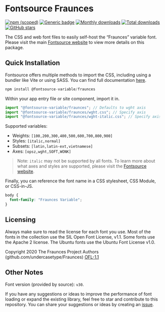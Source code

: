 # Fontsource Fraunces

[![npm (scoped)](https://img.shields.io/npm/v/@fontsource-variable/fraunces?color=brightgreen)](https://www.npmjs.com/package/@fontsource-variable/fraunces) [![Generic badge](https://img.shields.io/badge/fontsource-passing-brightgreen)](https://github.com/fontsource/fontsource) [![Monthly downloads](https://badgen.net/npm/dm/@fontsource-variable/fraunces)](https://github.com/fontsource/fontsource) [![Total downloads](https://badgen.net/npm/dt/@fontsource-variable/fraunces)](https://github.com/fontsource/fontsource) [![GitHub stars](https://img.shields.io/github/stars/fontsource/fontsource.svg?style=social&label=Star)](https://github.com/fontsource/fontsource/stargazers)

The CSS and web font files to easily self-host the “Fraunces” variable font. Please visit the
main [Fontsource website](https://fontsource.org/fonts/fraunces) to view more details on this package.

## Quick Installation

Fontsource offers multiple methods to import the CSS, including using a bundler like Vite or using SASS. You can find
full documentation [here](https://fontsource.org/docs/getting-started/introduction).

```javascript
npm install @fontsource-variable/fraunces
```

Within your app entry file or site component, import it in.

```javascript
import "@fontsource-variable/fraunces"; // Defaults to wght axis
import "@fontsource-variable/fraunces/wght.css"; // Specify axis
import "@fontsource-variable/fraunces/wght-italic.css"; // Specify axis and style
```

Supported variables:

- Weights: `[100,200,300,400,500,600,700,800,900]`
- Styles: `[italic,normal]`
- Subsets: `[latin,latin-ext,vietnamese]`
- Axes: `[opsz,wght,SOFT,WONK]`

> Note: `italic` may not be supported by all fonts. To learn more about what axes and styles are supported, please visit
> the [Fontsource website](https://fontsource.org/fonts/fraunces).

Finally, you can reference the font name in a CSS stylesheet, CSS Module, or CSS-in-JS.

```css
body {
  font-family: "Fraunces Variable";
}
```

## Licensing

Always make sure to read the license for each font you use. Most of the fonts in the collection use the SIL Open Font
License, v1.1. Some fonts use the Apache 2 license. The Ubuntu fonts use the Ubuntu Font License v1.0.

Copyright 2020 The Fraunces Project Authors (github.com/undercasetype/Fraunces)
[OFL-1.1](http://scripts.sil.org/OFL)

## Other Notes

Font version (provided by source): `v30`.

If you have any suggestions or ideas to improve the performance of font loading or expand the existing library, feel
free to star and contribute to this repository. You can share your suggestions or ideas by creating
an [issue](https://github.com/fontsource/fontsource/issues).
